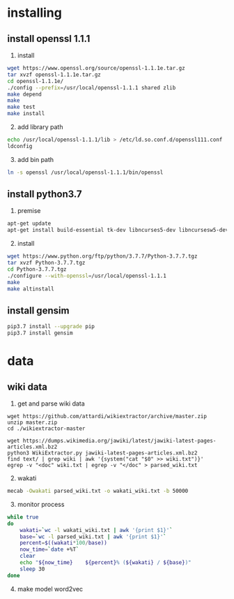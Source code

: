 # installing
## install openssl 1.1.1
1. install
```bash
wget https://www.openssl.org/source/openssl-1.1.1e.tar.gz
tar xvzf openssl-1.1.1e.tar.gz
cd openssl-1.1.1e/
./config --prefix=/usr/local/openssl-1.1.1 shared zlib
make depend
make
make test
make install
```
2. add library path
```bash
echo /usr/local/openssl-1.1.1/lib > /etc/ld.so.conf.d/openssl111.conf
ldconfig
```
3. add bin path
```bash
ln -s openssl /usr/local/openssl-1.1.1/bin/openssl
```



## install python3.7
1. premise
```bash
apt-get update
apt-get install build-essential tk-dev libncurses5-dev libncursesw5-dev libreadline6-dev libdb5.3-dev libgdbm-dev libsqlite3-dev libssl-dev libbz2-dev libexpat1-dev liblzma-dev zlib1g-dev libffi-dev
```
2. install
```bash
wget https://www.python.org/ftp/python/3.7.7/Python-3.7.7.tgz
tar xvzf Python-3.7.7.tgz
cd Python-3.7.7.tgz
./configure --with-openssl=/usr/local/openssl-1.1.1
make
make altinstall
```



## install gensim
```bash
pip3.7 install --upgrade pip
pip3.7 install gensim
```




# data
## wiki data
1. get and parse wiki data
```
wget https://github.com/attardi/wikiextractor/archive/master.zip
unzip master.zip
cd ./wikiextractor-master

wget https://dumps.wikimedia.org/jawiki/latest/jawiki-latest-pages-articles.xml.bz2
python3 WikiExtractor.py jawiki-latest-pages-articles.xml.bz2
find text/ | grep wiki | awk '{system("cat "$0" >> wiki.txt")}'
egrep -v "<doc" wiki.txt | egrep -v "</doc" > parsed_wiki.txt
```
2. wakati
```sh
mecab -Owakati parsed_wiki.txt -o wakati_wiki.txt -b 50000
```

3. monitor process
```bash
while true
do
    wakati=`wc -l wakati_wiki.txt | awk '{print $1}'`
    base=`wc -l parsed_wiki.txt | awk '{print $1}'`
    percent=$((wakati*100/base))
    now_time=`date +%T`
    clear
    echo "${now_time}    ${percent}% (${wakati} / ${base})"
    sleep 30
done
```

4. make model word2vec
```
```


